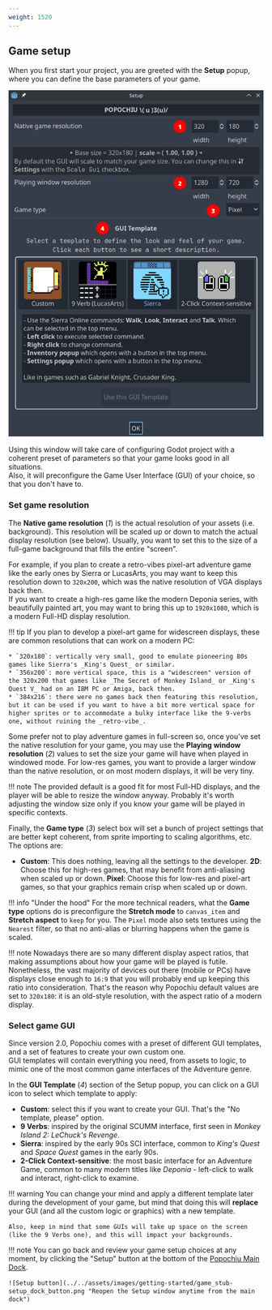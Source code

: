 ```yaml
---
weight: 1520
---
```


## Game setup

When you first start your project, you are greeted with the **Setup** popup, where you can define the base parameters of your game.

![Setup Popup](../../assets/images/getting-started/game_stub-setup_popup.png "Popochiu's Setup popup window")

Using this window will take care of configuring Godot project with a coherent preset of parameters so that your game looks good in all situations.  
Also, it will preconfigure the Game User Interface (GUI) of your choice, so that you don't have to.

### Set game resolution

The **Native game resolution** (_1_) is the actual resolution of your assets (i.e. background). This resolution will be scaled up or down to match the actual display resolution (see below). Usually, you want to set this to the size of a full-game background that fills the entire "screen".

For example, if you plan to create a retro-vibes pixel-art adventure game like the early ones by Sierra or LucasArts, you may want to keep this resolution down to `320x200`, which was the native resolution of VGA displays back then.  
If you want to create a high-res game like the modern Deponia series, with beautifully painted art, you may want to bring this up to `1920x1080`, which is a modern Full-HD display resolution.

!!! tip
    If you plan to develop a pixel-art game for widescreen displays, these are common resolutions that can work on a modern PC:

    * `320x180`: vertically very small, good to emulate pioneering 80s games like Sierra's _King's Quest_ or similar.
    * `356x200`: more vertical space, this is a "widescreen" version of the 320x200 that games like _The Secret of Monkey Island_ or _King's Quest V_ had on an IBM PC or Amiga, back then.
    * `384x216`: there were no games back then featuring this resolution, but it can be used if you want to have a bit more vertical space for higher sprites or to accommodate a bulky interface like the 9-verbs one, without ruining the _retro-vibe_.

Some prefer not to play adventure games in full-screen so, once you've set the native resolution for your game, you may use the **Playing window resolution** (_2_) values to set the size your game will have when played in windowed mode. For low-res games, you want to provide a larger window than the native resolution, or on most modern displays, it will be very tiny.  

!!! note
    The provided default is a good fit for most Full-HD displays, and the player will be able to resize the window anyway. Probably it's worth adjusting the window size only if you know your game will be played in specific contexts.

Finally, the **Game type** (_3_) select box will set a bunch of project settings that are better kept coherent, from sprite importing to scaling algorithms, etc. The options are:

* **Custom**: This does nothing, leaving all the settings to the developer.
**2D**: Choose this for high-res games, that may benefit from anti-aliasing when scaled up or down.
**Pixel**: Choose this for low-res and pixel-art games, so that your graphics remain crisp when scaled up or down.

!!! info "Under the hood"
    For the more technical readers, what the **Game type** options do is preconfigure the **Stretch mode** to `canvas_item` and **Stretch aspect** to `keep` for you. The `Pixel` mode also sets textures using the `Nearest` filter, so that no anti-alias or blurring happens when the game is scaled.

!!! note
    Nowadays there are so many different display aspect ratios, that making assumptions about how your game will be played is futile. Nonetheless, the vast majority of devices out there (mobile or PCs) have displays close enough to `16:9` that you will probably end up keeping this ratio into consideration. That's the reason why Popochiu default values are set to `320x180`: it is an old-style resolution, with the aspect ratio of a modern display.

### Select game GUI

Since version 2.0, Popochiu comes with a preset of different GUI templates, and a set of features to create your own custom one.  
GUI templates will contain everything you need, from assets to logic, to mimic one of the most common game interfaces of the Adventure genre.

In the **GUI Template** (_4_) section of the Setup popup, you can click on a GUI icon to select which template to apply:

* **Custom**: select this if you want to create your GUI. That's the "No template, please" option.
* **9 Verbs**: inspired by the original SCUMM interface, first seen in _Monkey Island 2: LeChuck's Revenge_.
* **Sierra**: inspired by the early 90s SCI interface, common to _King's Quest_ and _Space Quest_ games in the early 90s.
* **2-Click Context-sensitive**: the most basic interface for an Adventure Game, common to many modern titles like _Deponia_ - left-click to walk and interact, right-click to examine.

!!! warning
    You can change your mind and apply a different template later during the development of your game, but mind that doing this will **replace** your GUI (and all the custom logic or graphics) with a new template.

    Also, keep in mind that some GUIs will take up space on the screen (like the 9 Verbs one), and this will impact your backgrounds.

!!! note
    You can go back and review your game setup choices at any moment, by clicking the "Setup" button at the bottom of the [Popochiu Main Dock](#TODO).

    ![Setup button](../../assets/images/getting-started/game_stub-setup_dock_button.png "Reopen the Setup window anytime from the main dock")
